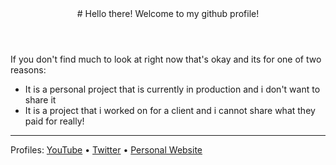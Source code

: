 <header>
# Hello there! Welcome to my github profile!
</header>

If you don't find much to look at right now that's okay and its for one of two reasons:
* It is a personal project that is currently in production and i don't want to share it
* It is a project that i worked on for a client and i cannot share what they paid for really!

<footer>

  
---

Profiles:
[YouTube](https://www.youtube.com/channel/UCXmvw0EYfTr4m6XsMrqbfrQ) &bull; [Twitter](https://twitter.com/Jupi205) &bull; [Personal Website](https://jupi.dev/)

</footer>
